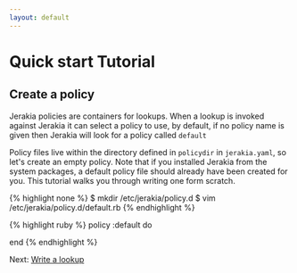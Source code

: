 ```yaml
---
layout: default
---
```


# Quick start Tutorial

## Create a policy

Jerakia policies are containers for lookups.  When a lookup is invoked against Jerakia it can select a policy to use, by default, if no policy name is given then Jerakia will look for a policy called `default`

Policy files live within the directory defined in `policydir` in `jerakia.yaml`, so let's create an empty policy.  Note that if you installed Jerakia from the system packages, a default policy file should already have been created for you.  This tutorial walks you through writing one form scratch.

{% highlight none %}
$ mkdir /etc/jerakia/policy.d
$ vim /etc/jerakia/policy.d/default.rb
{% endhighlight %}

  

{% highlight ruby %}
policy :default do

end
{% endhighlight %}


Next: [Write a lookup](/tutorial/lookup)
